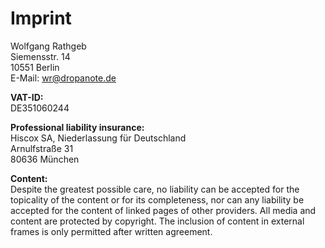 # Imprint

Wolfgang Rathgeb\
Siemensstr. 14\
10551 Berlin\
E-Mail: wr@dropanote.de

**VAT-ID:**\
DE351060244

**Professional liability insurance:**\
Hiscox SA, Niederlassung für Deutschland\
Arnulfstraße 31\
80636 München

**Content:**\
Despite the greatest possible care, no liability can be accepted for the topicality of the content or for its completeness, nor can any liability be accepted for the content of linked pages of other providers. All media and content are protected by copyright. The inclusion of content in external frames is only permitted after written agreement.
